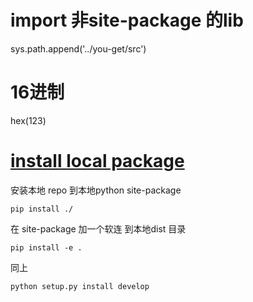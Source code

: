 
# import 非site-package 的lib

sys.path.append('../you-get/src')

# 16进制

hex(123)


# [install local package](https://stackoverflow.com/questions/14159482/pip-install-a-local-git-repository)

安装本地 repo 到本地python site-package
```
pip install ./
```

在 site-package 加一个软连 到本地dist 目录
```
pip install -e .
```

同上
```
python setup.py install develop
```

